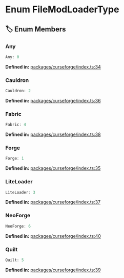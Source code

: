 # Enum FileModLoaderType

## 🏷️ Enum Members

### Any

```ts
Any: 0
```
<p style="font-size: 14px; color: var(--vp-c-text-2)">
<strong>Defined in:</strong> <a href="https://github.com/voxelum/minecraft-launcher-core-node/blob/master/packages/curseforge/index.ts#L34" target="_blank" rel="noreferrer">packages/curseforge/index.ts:34</a>
</p>


### Cauldron

```ts
Cauldron: 2
```
<p style="font-size: 14px; color: var(--vp-c-text-2)">
<strong>Defined in:</strong> <a href="https://github.com/voxelum/minecraft-launcher-core-node/blob/master/packages/curseforge/index.ts#L36" target="_blank" rel="noreferrer">packages/curseforge/index.ts:36</a>
</p>


### Fabric

```ts
Fabric: 4
```
<p style="font-size: 14px; color: var(--vp-c-text-2)">
<strong>Defined in:</strong> <a href="https://github.com/voxelum/minecraft-launcher-core-node/blob/master/packages/curseforge/index.ts#L38" target="_blank" rel="noreferrer">packages/curseforge/index.ts:38</a>
</p>


### Forge

```ts
Forge: 1
```
<p style="font-size: 14px; color: var(--vp-c-text-2)">
<strong>Defined in:</strong> <a href="https://github.com/voxelum/minecraft-launcher-core-node/blob/master/packages/curseforge/index.ts#L35" target="_blank" rel="noreferrer">packages/curseforge/index.ts:35</a>
</p>


### LiteLoader

```ts
LiteLoader: 3
```
<p style="font-size: 14px; color: var(--vp-c-text-2)">
<strong>Defined in:</strong> <a href="https://github.com/voxelum/minecraft-launcher-core-node/blob/master/packages/curseforge/index.ts#L37" target="_blank" rel="noreferrer">packages/curseforge/index.ts:37</a>
</p>


### NeoForge

```ts
NeoForge: 6
```
<p style="font-size: 14px; color: var(--vp-c-text-2)">
<strong>Defined in:</strong> <a href="https://github.com/voxelum/minecraft-launcher-core-node/blob/master/packages/curseforge/index.ts#L40" target="_blank" rel="noreferrer">packages/curseforge/index.ts:40</a>
</p>


### Quilt

```ts
Quilt: 5
```
<p style="font-size: 14px; color: var(--vp-c-text-2)">
<strong>Defined in:</strong> <a href="https://github.com/voxelum/minecraft-launcher-core-node/blob/master/packages/curseforge/index.ts#L39" target="_blank" rel="noreferrer">packages/curseforge/index.ts:39</a>
</p>


